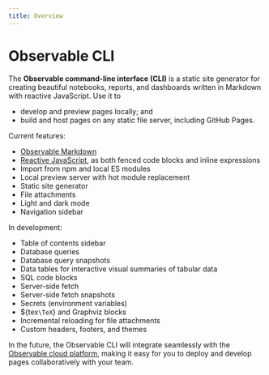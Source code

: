```yaml
---
title: Overview
---
```


# Observable CLI

The **Observable command-line interface (CLI)** is a static site generator for creating beautiful notebooks, reports, and dashboards written in Markdown with reactive JavaScript. Use it to

- develop and preview pages locally; and
- build and host pages on any static file server, including GitHub Pages.

Current features:

- [Observable Markdown](./markdown)
- [Reactive JavaScript](./javascript), as both fenced code blocks and inline expressions
- Import from npm and local ES modules
- Local preview server with hot module replacement
- Static site generator
- File attachments
- Light and dark mode
- Navigation sidebar

In development:

- Table of contents sidebar
- Database queries
- Database query snapshots
- Data tables for interactive visual summaries of tabular data
- SQL code blocks
- Server-side fetch
- Server-side fetch snapshots
- Secrets (environment variables)
- ${tex`\TeX`} and Graphviz blocks
- Incremental reloading for file attachments
- Custom headers, footers, and themes

In the future, the Observable CLI will integrate seamlessly with the [Observable cloud platform](https://observablehq.com), making it easy for you to deploy and develop pages collaboratively with your team.
